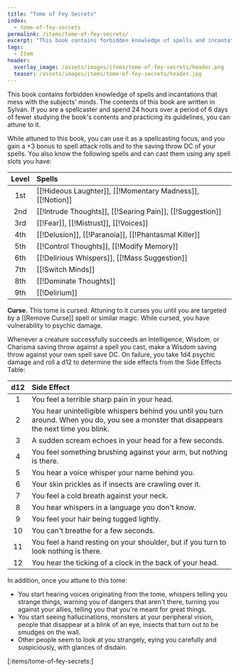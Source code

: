 ```yaml
---
title: "Tome of Fey Secrets"
index:
  - tome-of-fey-secrets
permalink: /items/tome-of-fey-secrets/
excerpt: "This book contains forbidden knowledge of spells and incantations that mess with the subjects' minds."
tags:
  - Item
header:
  overlay_image: /assets/images/items/tome-of-fey-secrets/header.png
  teaser: /assets/images/items/tome-of-fey-secrets/header.jpg
---
```

This book contains forbidden knowledge of spells and incantations that mess with the subjects' minds. The contents of this book are written in Sylvan. If you are a spellcaster and spend 24 hours over a period of 6 days of fewer studying the book's contents and practicing its guidelines, you can attune to it.

While attuned to this book, you can use it as a spellcasting focus, and you gain a +3 bonus to spell attack rolls and to the saving throw DC of your spells. You also know the following spells and can cast them using any spell slots you have:

| Level | Spells |
| :---: | :----- |
| 1st   | [[!Hideous Laughter]], [[!Momentary Madness]], [[!Notion]] |
| 2nd   | [[!Intrude Thoughts]], [[!Searing Pain]], [[!Suggestion]] |
| 3rd   | [[!Fear]], [[!Mistrust]], [[!Voices]] |
| 4th   | [[!Delusion]], [[!Paranoia]], [[!Phantasmal Killer]] |
| 5th   | [[!Control Thoughts]], [[!Modify Memory]] |
| 6th   | [[!Delirious Whispers]], [[!Mass Suggestion]] |
| 7th   | [[!Switch Minds]] |
| 8th   | [[!Dominate Thoughts]] |
| 9th   | [[!Delirium]] |

**Curse.** This tome is cursed. Attuning to it curses you until you are targeted by a [[Remove Curse]] spell or similar magic. While cursed, you have vulnerability to psychic damage.

Whenever a creature successfully succeeds an Intelligence, Wisdom, or Charisma saving throw against a spell you cast, make a Wisdom saving throw against your own spell save DC. On failure, you take 1d4 psychic damage and roll a d12 to determine the side effects from the Side Effects Table:

| d12 | Side Effect |
| :-: | :---------- |
| 1   | You feel a terrible sharp pain in your head. |
| 2   | You hear unintelligible whispers behind you until you turn around. When you do, you see a monster that disappears the next time you blink. |
| 3   | A sudden scream echoes in your head for a few seconds. |
| 4   | You feel something brushing against your arm, but nothing is there. |
| 5   | You hear a voice whisper your name behind you. |
| 6   | Your skin prickles as if insects are crawling over it. |
| 7   | You feel a cold breath against your neck. |
| 8   | You hear whispers in a language you don't know. |
| 9   | You feel your hair being tugged lightly. |
| 10  | You can't breathe for a few seconds. |
| 11  | You feel a hand resting on your shoulder, but if you turn to look nothing is there. |
| 12  | You hear the ticking of a clock in the back of your head. |

In addition, once you attune to this tome:

- You start hearing voices originating from the tome, whispers telling you strange things, warning you of dangers that aren't there, turning you against your allies, telling you that you're meant for great things.
- You start seeing hallucinations, monsters at your peripheral vision, people that disappear at a blink of an eye, insects that turn out to be smudges on the wall.
- Other people seem to look at you strangely, eying you carefully and suspiciously, with glances of disdain.


[:items/tome-of-fey-secrets:]
